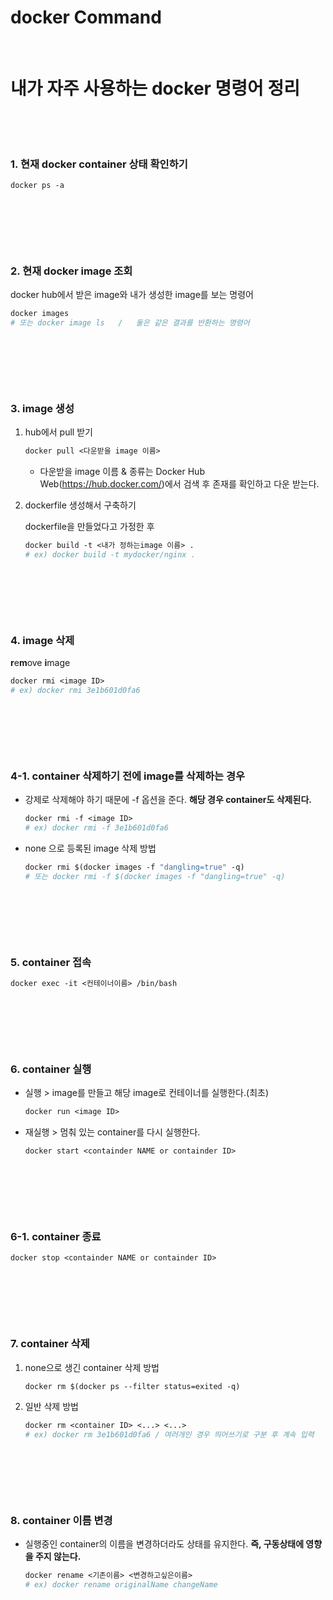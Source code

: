 # docker Command


​		

# 내가 자주 사용하는 docker 명령어 정리 

​	

​	

### 1. 현재 docker container 상태 확인하기

```dockerfile
docker ps -a
```

​	

​	

​	

### 2. 현재 docker image 조회

docker hub에서 받은 image와 내가 생성한 image를 보는 명령어

```dockerfile
docker images 
# 또는 docker image ls   /   둘은 같은 결과를 반환하는 명령어
```

​	

​	

​	

### 3. image 생성

1. hub에서 pull 받기

   ```dockerfile
   docker pull <다운받을 image 이름>
   ```

   - 다운받을 image 이름 & 종류는 Docker Hub Web(https://hub.docker.com/)에서 검색 후 존재를 확인하고 다운 받는다.

2. dockerfile 생성해서 구축하기

   dockerfile을 만들었다고 가정한 후 

   ```dockerfile
   docker build -t <내가 정하는image 이름> .
   # ex) docker build -t mydocker/nginx .
   ```

   ​	

   ​	

   ​				

### 4. image 삭제

<b>r</b>e<b>m</b>ove <b>i</b>mage

```dockerfile
docker rmi <image ID>
# ex) docker rmi 3e1b601d0fa6
```

​	

​	

​		

### 4-1. container 삭제하기 전에 image를 삭제하는 경우

- 강제로 삭제해야 하기 때문에 -f 옵션을 준다. <b>해당 경우 container도 삭제된다.</b>

  ```dockerfile
  docker rmi -f <image ID>
  # ex) docker rmi -f 3e1b601d0fa6
  ```

- none 으로 등록된 image 삭제 방법

  ```dockerfile
  docker rmi $(docker images -f "dangling=true" -q)
  # 또는 docker rmi -f $(docker images -f "dangling=true" -q)
  ```

  ​	

​			

​	

### 5. container 접속

```dockerfile
docker exec -it <컨테이너이름> /bin/bash
```

​	

​	

​	

### 6. container 실행

- 실행 > image를 만들고 해당 image로 컨테이너를 실행한다.(최초)

  ```dockerfile
  docker run <image ID>
  ```

- 재실행 > 멈춰 있는 container를 다시 실행한다.

  ```dockerfile
  docker start <containder NAME or containder ID>
  ```

​	

​	

​	

### 6-1. container 종료

```dockerfile
docker stop <containder NAME or containder ID>
```

​	

​	

​	

### 7. container 삭제

1. none으로 생긴 container 삭제 방법

   ```dockerfile
   docker rm $(docker ps --filter status=exited -q)
   ```

2. 일반 삭제 방법

   ```dockerfile
   docker rm <container ID> <...> <...>
   # ex) docker rm 3e1b601d0fa6 / 여러개인 경우 띄어쓰기로 구분 후 계속 입력
   ```

   ​	

   ​	

   ​	

### 8. container 이름 변경

- 실행중인 container의 이름을 변경하더라도 상태를 유지한다. <b>즉, 구동상태에 영향을 주지 않는다.</b>

  ```dockerfile
  docker rename <기존이름> <변경하고싶은이름>
  # ex) docker rename originalName changeName
  ```

  

​	

​	

​	

​	

​	

​	

​	

